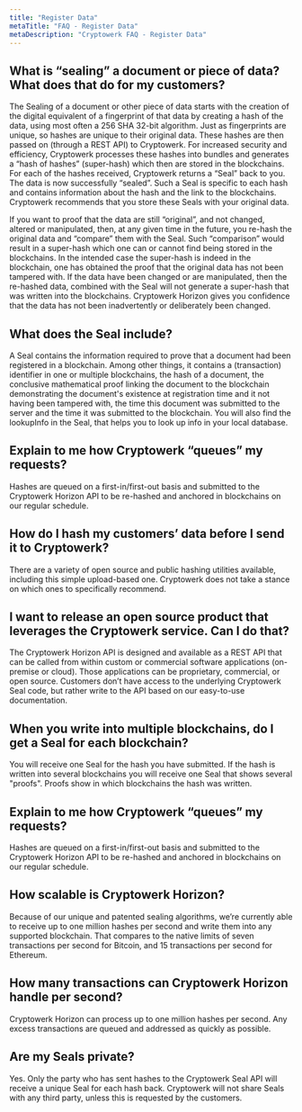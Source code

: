 ```yaml
---
title: "Register Data"
metaTitle: "FAQ - Register Data"
metaDescription: "Cryptowerk FAQ - Register Data"
---
```

## What is “sealing” a document or piece of data?  What does that do for my customers?
The Sealing of a document or other piece of data starts with the creation of the digital equivalent of a fingerprint of that data by creating a hash of the data, using most often a 256 SHA 32-bit algorithm. Just as fingerprints are unique, so hashes are unique to their original data. These hashes are then passed on (through a REST API) to Cryptowerk. For increased security and efficiency, Cryptowerk processes these hashes into bundles and generates a “hash of hashes” (super-hash) which then are stored in the blockchains. For each of the hashes received, Cryptowerk returns a “Seal” back to you. The data is now successfully “sealed”. Such a Seal is specific to each hash and contains information about the hash and the link to the blockchains. Cryptowerk recommends that you store these Seals with your original data.

If you want to proof that the data are still “original”, and not changed, altered or manipulated, then, at any given time in the future, you re-hash the original data and “compare” them with the Seal. Such “comparison” would result in a super-hash which one can or cannot find being stored in the blockchains. In the intended case the super-hash is indeed in the blockchain, one has obtained the proof that the original data has not been tampered with. If the data have been changed or are manipulated, then the re-hashed data, combined with the Seal will not generate a super-hash that was written into the blockchains. Cryptowerk Horizon gives you confidence that the data has not been inadvertently or deliberately been changed.

## What does the Seal include?
A Seal contains the information required to prove that a document had been registered in a blockchain. Among other things, it contains a (transaction) identifier in one or multiple blockchains, the hash of a document, the conclusive mathematical proof linking the document to the blockchain demonstrating the document's existence at registration time and it not having been tampered with, the time this document was submitted to the server and the time it was submitted to the blockchain. You will also find the lookupInfo in the Seal, that helps you to look up info in your local database.

## Explain to me how Cryptowerk “queues” my requests?
Hashes are queued on a first-in/first-out basis and submitted to the Cryptowerk Horizon API to be re-hashed and anchored in blockchains on our regular schedule.


## How do I hash my customers’ data before I send it to Cryptowerk?
There are a variety of open source and public hashing utilities available, including this simple upload-based one. Cryptowerk does not take a stance on which ones to specifically recommend.

## I want to release an open source product that leverages the Cryptowerk service. Can I do that?
The Cryptowerk Horizon API is designed and available as a REST API that can be called from within custom or commercial software applications (on-premise or cloud). Those applications can be proprietary, commercial, or open source. Customers don’t have access to the underlying Cryptowerk Seal code, but rather write to the API based on our easy-to-use documentation.

## When you write into multiple blockchains, do I get a Seal for each blockchain?
You will receive one Seal for the hash you have submitted. If the hash is written into several blockchains you will receive one Seal that shows several "proofs". Proofs show in which blockchains the hash was written.

## Explain to me how Cryptowerk “queues” my requests?
Hashes are queued on a first-in/first-out basis and submitted to the Cryptowerk Horizon API to be re-hashed and anchored in blockchains on our regular schedule.

## How scalable is Cryptowerk Horizon?
Because of our unique and patented sealing algorithms, we’re currently able to receive up to one million hashes per second and write them into any supported blockchain. That compares to the native limits of seven transactions per second for Bitcoin, and 15 transactions per second for Ethereum.

## How many transactions can Cryptowerk Horizon handle per second?
Cryptowerk Horizon can process up to one million hashes per second. Any excess transactions are queued and addressed as quickly as possible.

## Are my Seals private?
Yes. Only the party who has sent hashes to the Cryptowerk Seal API will receive a unique Seal for each hash back. Cryptowerk will not share Seals with any third party, unless this is requested by the customers.
